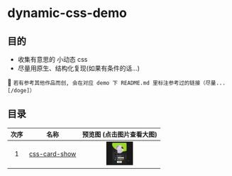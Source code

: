 # dynamic-css-demo

## 目的

- 收集有意思的 小动态 css
- 尽量用原生、结构化复现(如果有条件的话...)


📢 `若有参考其他作品而创, 会在对应 demo 下 README.md 里标注参考过的链接（尽量...[/doge]）`

## 目录

| 次序 | 名称 | 预览图 (点击图片查看大图)|
| :-: | --- | :-: |
| 1 | [css-card-show](https://github.com/YoRenChen/dynamic-css-demo/tree/master/demo/css-card-show) | <img width=60 src="demo/css-card-show/docs/preview.gif" title="点击查看大图"/>|
